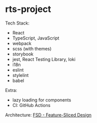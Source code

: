 # rts-project

Tech Stack:
- React
- TypeScript, JavaScript
- webpack
- scss (with themes)
- storybook
- jest, React Testing Library, loki
- i18n
- eslint
- stylelint
- babel

Extra:
- lazy loading for components
- CI: GitHub Actions


Architecture: [FSD - Feature-Sliced Design](https://feature-sliced.design/)
